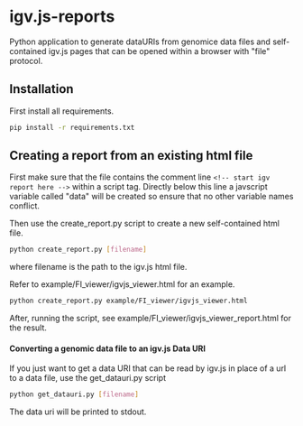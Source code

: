 # igv.js-reports
Python application to generate dataURIs from genomice data files and self-contained igv.js pages that can
 be opened within a browser with "file" protocol.

## Installation
First install all requirements.
```sh
pip install -r requirements.txt
```
## Creating a report from an existing html file
First make sure that the file contains the comment line `<!-- start igv report here -->` within a script tag.
Directly below this line a javscript variable called "data" will be created so ensure that no other variable names conflict.  
  
Then use the create_report.py script to create a new self-contained html file.
```sh
python create_report.py [filename]
```
where filename is the path to the igv.js html file.  

Refer to example/FI_viewer/igvjs_viewer.html for an example.
```sh
python create_report.py example/FI_viewer/igvjs_viewer.html
```
After, running the script, see example/FI_viewer/igvjs_viewer_report.html for the result.

#### Converting a genomic data file to an igv.js Data URI

If you just want to get a data URI that can be read by igv.js in place of a url to a data file, use the get_datauri.py script
```sh
python get_datauri.py [filename]
```
The data uri will be printed to stdout.